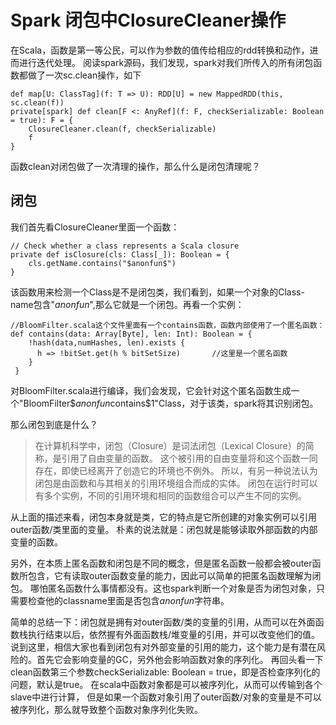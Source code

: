 # Spark 闭包中ClosureCleaner操作

在Scala，函数是第一等公民，可以作为参数的值传给相应的rdd转换和动作，进而进行迭代处理。
阅读spark源码，我们发现，spark对我们所传入的所有闭包函数都做了一次sc.clean操作，如下

    def map[U: ClassTag](f: T => U): RDD[U] = new MappedRDD(this, sc.clean(f))
    private[spark] def clean[F <: AnyRef](f: F, checkSerializable: Boolean = true): F = {
        ClosureCleaner.clean(f, checkSerializable)
        f
    }
函数clean对闭包做了一次清理的操作，那么什么是闭包清理呢？

## 闭包
我们首先看ClosureCleaner里面一个函数：

    // Check whether a class represents a Scala closure
    private def isClosure(cls: Class[_]): Boolean = {
        cls.getName.contains("$anonfun$")
    }
该函数用来检测一个Class是不是闭包类，我们看到，如果一个对象的Class-name包含"$anonfun$",那么它就是一个闭包。再看一个实例：

    //BloomFilter.scala这个文件里面有一个contains函数，函数内部使用了一个匿名函数：
    def contains(data: Array[Byte], len: Int): Boolean = {
        !hash(data,numHashes, len).exists {
          h => !bitSet.get(h % bitSetSize)       //这里是一个匿名函数
        } 
     }
对BloomFilter.scala进行编译，我们会发现，它会针对这个匿名函数生成一个"BloomFilter$$anonfun$contains$1"Class，对于该类，spark将其识别闭包。

那么闭包到底是什么？

> 在计算机科学中，闭包（Closure）是词法闭包（Lexical Closure）的简称，是引用了自由变量的函数。
> 这个被引用的自由变量将和这个函数一同存在，即使已经离开了创造它的环境也不例外。
> 所以，有另一种说法认为闭包是由函数和与其相关的引用环境组合而成的实体。
> 闭包在运行时可以有多个实例，不同的引用环境和相同的函数组合可以产生不同的实例。

从上面的描述来看，闭包本身就是类，它的特点是它所创建的对象实例可以引用outer函数/类里面的变量。
朴素的说法就是：闭包就是能够读取外部函数的内部变量的函数。

另外，在本质上匿名函数和闭包是不同的概念，但是匿名函数一般都会被outer函数所包含，它有读取outer函数变量的能力，因此可以简单的把匿名函数理解为闭包。
哪怕匿名函数什么事情都没有。这也spark判断一个对象是否为闭包对象，只需要检查他的classname里面是否包含$anonfun$字符串。

简单的总结一下：闭包就是拥有对outer函数/类的变量的引用，从而可以在外面函数栈执行结束以后，依然握有外面函数栈/堆变量的引用，并可以改变他们的值。
说到这里，相信大家也看到闭包有对外部变量的引用的能力，这个能力是有潜在风险的。首先它会影响变量的GC，另外他会影响函数对象的序列化。
再回头看一下clean函数第三个参数checkSerializable: Boolean = true，即是否检查序列化的问题，默认是true。
在scala中函数对象都是可以被序列化，从而可以传输到各个slave中进行计算，
但是如果一个函数对象引用了outer函数/对象的变量是不可以被序列化，那么就导致整个函数对象序列化失败。

     
